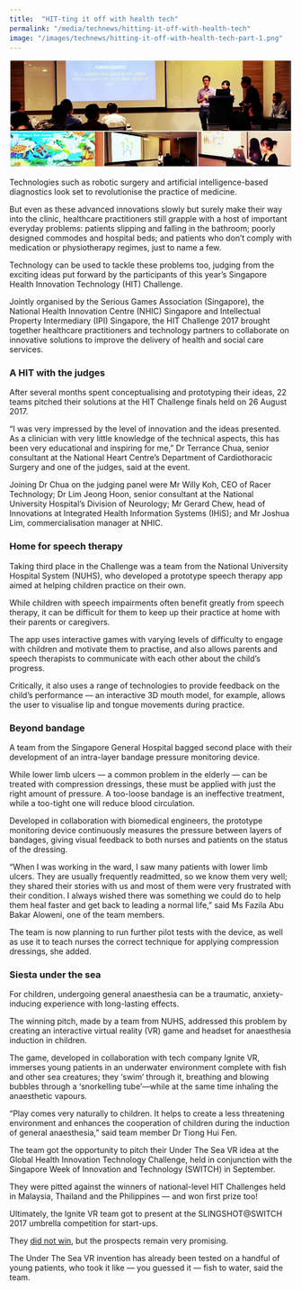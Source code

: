 ```yaml
---
title:  "HIT-ting it off with health tech"
permalink: "/media/technews/hitting-it-off-with-health-tech"
image: "/images/technews/hitting-it-off-with-health-tech-part-1.png"
---
```


![hit-ting it off with health tech](/images/technews/hitting-it-off-with-health-tech-part-1.png)

Technologies such as robotic surgery and artificial intelligence-based diagnostics look set to revolutionise the practice of medicine. 

But even as these advanced innovations slowly but surely make their way into the clinic, healthcare practitioners still grapple with a host of important everyday problems: patients slipping and falling in the bathroom; poorly designed commodes and hospital beds; and patients who don’t comply with medication or physiotherapy regimes, just to name a few. 

Technology can be used to tackle these problems too, judging from the exciting ideas put forward by the participants of this year’s Singapore Health Innovation Technology (HIT) Challenge. 

Jointly organised by the Serious Games Association (Singapore), the National Health Innovation Centre (NHIC) Singapore and Intellectual Property Intermediary (IPI) Singapore, the HIT Challenge 2017 brought together healthcare practitioners and technology partners to collaborate on innovative solutions to improve the delivery of health and social care services. 

### **A HIT with the judges**

After several months spent conceptualising and prototyping their ideas, 22 teams pitched their solutions at the HIT Challenge finals held on 26 August 2017.

“I was very impressed by the level of innovation and the ideas presented. As a clinician with very little knowledge of the technical aspects, this has been very educational and inspiring for me,” Dr Terrance Chua, senior consultant at the National Heart Centre’s Department of Cardiothoracic Surgery and one of the judges, said at the event. 

Joining Dr Chua on the judging panel were Mr Willy Koh, CEO of Racer Technology; Dr Lim Jeong Hoon, senior consultant at the National University Hospital’s Division of Neurology; Mr Gerard Chew, head of Innovations at Integrated Health Information Systems (IHiS); and Mr Joshua Lim, commercialisation manager at NHIC. 

### **Home for speech therapy**
Taking third place in the Challenge was a team from the National University Hospital System (NUHS), who developed a prototype speech therapy app aimed at helping children practice on their own.

While children with speech impairments often benefit greatly from speech therapy, it can be difficult for them to keep up their practice at home with their parents or caregivers.

The app uses interactive games with varying levels of difficulty to engage with children and motivate them to practise, and also allows parents and speech therapists to communicate with each other about the child’s progress. 

Critically, it also uses a range of technologies to provide feedback on the child’s performance — an interactive 3D mouth model, for example, allows the user to visualise lip and tongue movements during practice. 

### **Beyond bandage**
A team from the Singapore General Hospital bagged second place with their development of an intra-layer bandage pressure monitoring device.

While lower limb ulcers — a common problem in the elderly — can be treated with compression dressings, these must be applied with just the right amount of pressure. A too-loose bandage is an ineffective treatment, while a too-tight one will reduce blood circulation.

Developed in collaboration with biomedical engineers, the prototype monitoring device continuously measures the pressure between layers of bandages, giving visual feedback to both nurses and patients on the status of the dressing.

“When I was working in the ward, I saw many patients with lower limb ulcers. They are usually frequently readmitted, so we know them very well; they shared their stories with us and most of them were very frustrated with their condition. I always wished there was something we could do to help them heal faster and get back to leading a normal life,” said Ms Fazila Abu Bakar Aloweni, one of the team members.

The team is now planning to run further pilot tests with the device, as well as use it to teach nurses the correct technique for applying compression dressings, she added.  

### **Siesta under the sea**
For children, undergoing general anaesthesia can be a traumatic, anxiety-inducing experience with long-lasting effects.

The winning pitch, made by a team from NUHS, addressed this problem by creating an interactive virtual reality (VR) game and headset for anaesthesia induction in children.

The game, developed in collaboration with tech company Ignite VR, immerses young patients in an underwater environment complete with fish and other sea creatures; they ‘swim’ through it, breathing and blowing bubbles through a ‘snorkelling tube’—while at the same time inhaling the anaesthetic vapours.

“Play comes very naturally to children. It helps to create a less threatening environment and enhances the cooperation of children during the induction of general anaesthesia,” said team member Dr Tiong Hui Fen.

The team got the opportunity to pitch their Under The Sea VR idea at the Global Health Innovation Technology Challenge, held in conjunction with the Singapore Week of Innovation and Technology (SWITCH) in September.

They were pitted against the winners of national-level HIT Challenges held in Malaysia, Thailand and the Philippines — and won first prize too!

Ultimately, the Ignite VR team got to present at the SLINGSHOT@SWITCH 2017 umbrella competition for start-ups.

They [did not win](http://ignite-vr.com/blog/2017/09/21/sea-vr-healthcare-vr-application-ignite-vr/), but the prospects remain very promising.

The Under The Sea VR invention has already been tested on a handful of young patients, who took it like — you guessed it — fish to water, said the team.
